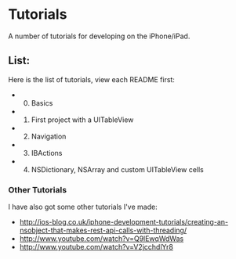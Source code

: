 # Tutorials

A number of tutorials for developing on the iPhone/iPad.

## List:

Here is the list of tutorials, view each README first:

- 0. Basics
- 1. First project with a UITableView
- 2. Navigation
- 3. IBActions
- 4. NSDictionary, NSArray and custom UITableView cells

### Other Tutorials

I have also got some other tutorials I've made:

- http://ios-blog.co.uk/iphone-development-tutorials/creating-an-nsobject-that-makes-rest-api-calls-with-threading/
- http://www.youtube.com/watch?v=Q9lEwqWdWas
- http://www.youtube.com/watch?v=V2jcchdlYr8
